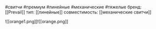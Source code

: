 #свитчи #премиум #линейные #механические #тяжелые 
бренд: [[Prevail]]
тип: [[линейные]]
совместимость: [[механические свитчи]]

![[orange1.png]]![[orange.png]]